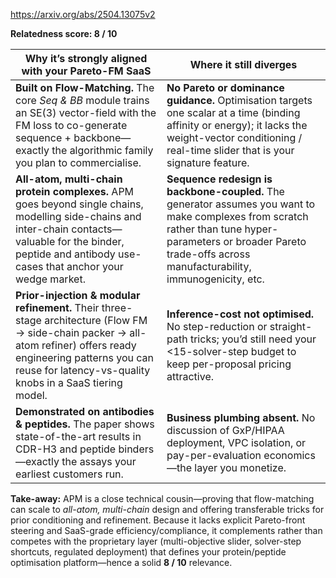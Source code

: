 https://arxiv.org/abs/2504.13075v2

**Relatedness score: 8 / 10**

| Why it’s strongly aligned with your Pareto-FM SaaS                                                                                                                                                                               | Where it still diverges                                                                                                                                                                                                |
| -------------------------------------------------------------------------------------------------------------------------------------------------------------------------------------------------------------------------------- | ---------------------------------------------------------------------------------------------------------------------------------------------------------------------------------------------------------------------- |
| **Built on Flow-Matching.** The core *Seq & BB* module trains an SE(3) vector-field with the FM loss to co-generate sequence + backbone—exactly the algorithmic family you plan to commercialise.                                | **No Pareto or dominance guidance.** Optimisation targets one scalar at a time (binding affinity or energy); it lacks the weight-vector conditioning / real-time slider that is your signature feature.                |
| **All-atom, multi-chain protein complexes.** APM goes beyond single chains, modelling side-chains and inter-chain contacts—valuable for the binder, peptide and antibody use-cases that anchor your wedge market.                | **Sequence redesign is backbone-coupled.** The generator assumes you want to make complexes from scratch rather than tune hyper-parameters or broader Pareto trade-offs across manufacturability, immunogenicity, etc. |
| **Prior-injection & modular refinement.** Their three-stage architecture (Flow FM → side-chain packer → all-atom refiner) offers ready engineering patterns you can reuse for latency-vs-quality knobs in a SaaS tiering model.  | **Inference-cost not optimised.** No step-reduction or straight-path tricks; you’d still need your <15-solver-step budget to keep per-proposal pricing attractive.                                                     |
| **Demonstrated on antibodies & peptides.** The paper shows state-of-the-art results in CDR-H3 and peptide binders—exactly the assays your earliest customers run.                                                                | **Business plumbing absent.** No discussion of GxP/HIPAA deployment, VPC isolation, or pay-per-evaluation economics—the layer you monetize.                                                                            |

**Take-away:**
APM is a close technical cousin—proving that flow-matching can scale to *all-atom, multi-chain* design and offering transferable tricks for prior conditioning and refinement. Because it lacks explicit Pareto-front steering and SaaS-grade efficiency/compliance, it complements rather than competes with the proprietary layer (multi-objective slider, solver-step shortcuts, regulated deployment) that defines your protein/peptide optimisation platform—hence a solid **8 / 10** relevance.
